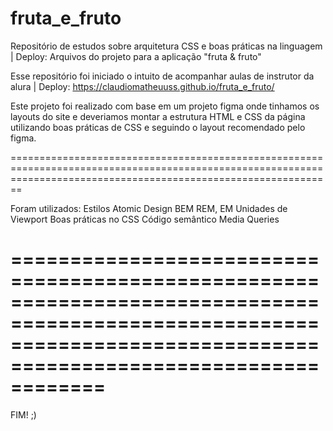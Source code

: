 # fruta_e_fruto
Repositório de estudos sobre arquitetura CSS e boas práticas na linguagem | Deploy: 
Arquivos do projeto para a aplicação "fruta & fruto"

Esse repositório foi iniciado o intuito de acompanhar aulas de instrutor da alura | Deploy: https://claudiomatheuuss.github.io/fruta_e_fruto/

Este projeto foi realizado com base em um projeto figma onde tinhamos os layouts do site e deveriamos montar a estrutura HTML e CSS da página utilizando boas práticas de CSS e seguindo o layout recomendado pelo figma.


====================================================================================================================================================================
  
  Foram utilizados:
     Estilos
     Atomic Design
     BEM
     REM, EM
     Unidades de Viewport
     Boas práticas no CSS
     Código semântico 
     Media Queries
     
====================================================================================================================================================================                                        
====================================================================================================================================================================                                             



FIM! ;)
